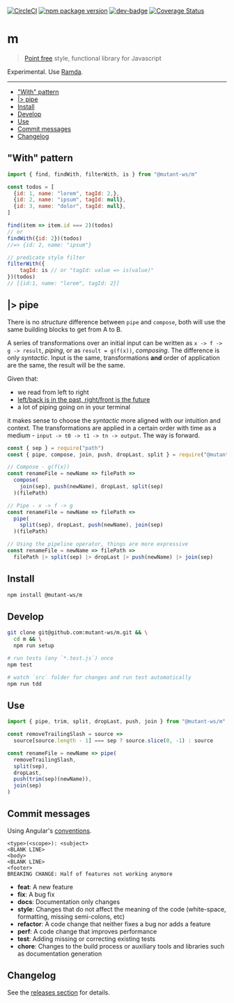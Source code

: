 <!-- markdownlint-disable first-line-h1 line-length -->

[![CircleCI](https://circleci.com/gh/mutant-ws/m.svg?style=svg)](https://circleci.com/gh/mutant-ws/m)
[![npm package version](https://badge.fury.io/js/%mutant-ws%2Fm.svg)](https://badge.fury.io/js/%mutant-ws%2Fm)
[![dev-badge](https://david-dm.org/mutant-ws/m.svg)](https://david-dm.org/mutant-ws/m)
[![Coverage Status](https://coveralls.io/repos/github/mutant-ws/m/badge.svg)](https://coveralls.io/github/mutant-ws/m)

# m

> [Point free](https://en.wikipedia.org/wiki/Tacit_programming) style, functional library for Javascript

Experimental. Use [Ramda](https://github.com/ramda/ramda).

---

<!-- vim-markdown-toc GFM -->

* ["With" pattern](#with-pattern)
* [|> pipe](#-pipe)
* [Install](#install)
* [Develop](#develop)
* [Use](#use)
* [Commit messages](#commit-messages)
* [Changelog](#changelog)

<!-- vim-markdown-toc -->

## "With" pattern

```js
import { find, findWith, filterWith, is } from "@mutant-ws/m"

const todos = [
  {id: 1, name: "lorem", tagId: 2,},
  {id: 2, name: "ipsum", tagId: null},
  {id: 3, name: "dolor", tagId: null},
]

find(item => item.id === 2)(todos)
// or
findWith({id: 2})(todos)
//=> {id: 2, name: "ipsum"}

// predicate style filter
filterWith({
    tagId: is // or "tagId: value => is(value)"
})(todos)
// [{id:1, name: "lorem", tagId: 2}]
```

## |> pipe

There is no _structure_ difference between `pipe` and `compose`, both will use the same building blocks to get from A to B.

A series of transformations over an initial input can be written as `x -> f -> g -> result`, _piping_, or as `result = g(f(x))`, _composing_. The difference is only _syntactic_. Input is the same, transformations **and** order of application are the same, the result will be the same.

Given that:

* we read from left to right
* [left/back is in the past, right/front is the future](https://medium.com/@cwodtke/the-intuitive-and-the-unlearnable-cccffd9a762)
* a lot of piping going on in your terminal

it makes sense to choose the _syntactic_ more aligned with our intuition and context. The transformations are applied in a certain order with time as a medium - `input -> t0 -> t1 -> tn -> output`. The way is forward.

```js
const { sep } = require("path")
const { pipe, compose, join, push, dropLast, split } = require("@mutant-ws/m")

// Compose - g(f(x))
const renameFile = newName => filePath =>
  compose(
    join(sep), push(newName), dropLast, split(sep)
  )(filePath)

// Pipe - x -> f -> g
const renameFile = newName => filePath =>
  pipe(
    split(sep), dropLast, push(newName), join(sep)
  )(filePath)

// Using the pipeline operator, things are more expressive
const renameFile = newName => filePath =>
  filePath |> split(sep) |> dropLast |> push(newName) |> join(sep)
```

## Install

```bash
npm install @mutant-ws/m
```

## Develop

```bash
git clone git@github.com:mutant-ws/m.git && \
  cd m && \
  npm run setup

# run tests (any `*.test.js`) once
npm test

# watch `src` folder for changes and run test automatically
npm run tdd
```

## Use

```js
import { pipe, trim, split, dropLast, push, join } from "@mutant-ws/m"

const removeTrailingSlash = source =>
  source[source.length - 1] === sep ? source.slice(0, -1) : source

const renameFile = newName => pipe(
  removeTrailingSlash,
  split(sep),
  dropLast,
  push(trim(sep)(newName)),
  join(sep)
)
```

## Commit messages

Using Angular's [conventions](https://github.com/angular/angular.js/blob/master/DEVELOPERS.md#-git-commit-guidelines).

```text
<type>(<scope>): <subject>
<BLANK LINE>
<body>
<BLANK LINE>
<footer>
BREAKING CHANGE: Half of features not working anymore
```

* **feat**: A new feature
* **fix**: A bug fix
* **docs**: Documentation only changes
* **style**: Changes that do not affect the meaning of the code (white-space, formatting, missing semi-colons, etc)
* **refactor**: A code change that neither fixes a bug nor adds a feature
* **perf**: A code change that improves performance
* **test**: Adding missing or correcting existing tests
* **chore**: Changes to the build process or auxiliary tools and libraries such as documentation generation

## Changelog

See the [releases section](https://github.com/mutant-ws/m/releases) for details.
